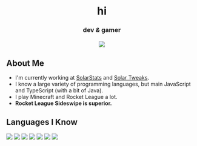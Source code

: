 <h1 align="center">hi</h1>
<h3 align="center">
  dev <i>&</i> gamer
  <br />
  <br />
  <a href="#connect-with-me"><img src="https://lanyard.cnrad.dev/api/983163377243271291"></a>
</h3>

## About Me

- I'm currently working at [SolarStats](https://github.com/Solar-Tweaks/SolarStats) and [Solar Tweaks](https://github.com/Solar-Tweaks/Solar-Tweaks).
- I know a large variety of programming languages, but main JavaScript and TypeScript (with a bit of Java).
- I play Minecraft and Rocket League a lot.
- <b>Rocket League Sideswipe is superior.</b>

## Languages I Know
<p align="left">
  <img src="https://img.icons8.com/color/48/000000/javascript.png"/>
  <img src="https://img.icons8.com/color/48/000000/typescript.png"/>
  <img src="https://img.icons8.com/color/48/000000/html-5.png"/>
  <img src="https://img.icons8.com/color/48/000000/css3.png"/>
  <img src="https://img.icons8.com/color/48/000000/java.png"/>
  <img src="https://img.icons8.com/color/48/000000/python.png"/>
  <img src="https://img.icons8.com/color/48/000000/swift.png"/>
</p>
